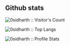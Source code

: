 <!--
**0sidharth/0sidharth** is a ✨ _special_ ✨ repository because its `README.md` (this file) appears on your GitHub profile.

Here are some ideas to get you started:

- 🔭 I’m currently working on ...
- 🌱 I’m currently learning ...
- 👯 I’m looking to collaborate on ...
- 🤔 I’m looking for help with ...
- 💬 Ask me about ...
- 📫 How to reach me: ...
- 😄 Pronouns: ...
- ⚡ Fun fact: ...
-->

<!--# Sidharth Mundhra-->

<h2 align="left">Github stats</h2>

<p align="left"><img src="https://profile-counter.glitch.me/{0sidharth}/count.svg" alt="0sidharth :: Visitor's Count" /></p>

<p align="left"><img src="https://github-readme-stats.vercel.app/api/top-langs/?username=0sidharth&langs_count=10&theme=merko&layout=compact" alt="0sidharth :: Top Langs" /></p>

<p align="left"><img src="https://github-readme-stats.vercel.app/api?username=0sidharth&show_icons=true&theme=merko" alt="0sidharth :: Profile Stats" /></p>
